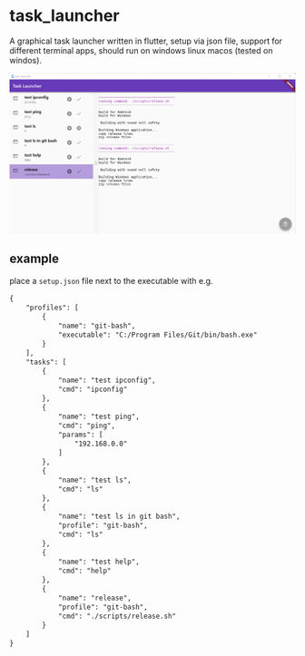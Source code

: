 # task_launcher

A graphical task launcher written in flutter, setup via json file, support for different terminal apps, should run on windows linux macos (tested on windos).


![](docs/img/screenshot01.png)

## example

place a `setup.json` file next to the executable with e.g.
```
{
    "profiles": [
        {
            "name": "git-bash",
            "executable": "C:/Program Files/Git/bin/bash.exe"
        }
    ],
    "tasks": [
        {
            "name": "test ipconfig",
            "cmd": "ipconfig"
        },
        {
            "name": "test ping",
            "cmd": "ping",
            "params": [
                "192.168.0.0"
            ]
        },
        {
            "name": "test ls",
            "cmd": "ls"
        },
        {
            "name": "test ls in git bash",
            "profile": "git-bash",
            "cmd": "ls"
        },
        {
            "name": "test help",
            "cmd": "help"
        },
        {
            "name": "release",
            "profile": "git-bash",
            "cmd": "./scripts/release.sh"
        }
    ]
}
```